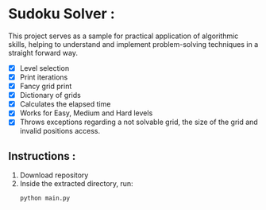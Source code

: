 # Sudoku Solver : 

This project serves as a sample for practical application of algorithmic skills, helping to understand and implement problem-solving techniques in a straight forward way.

- [x] Level selection
- [x] Print iterations
- [x] Fancy grid print
- [x] Dictionary of grids
- [x] Calculates the elapsed time
- [x] Works for Easy, Medium and Hard levels
- [x] Throws exceptions regarding a not solvable grid, the size of the grid and invalid positions access.

## Instructions :

1. Download repository
2. Inside the extracted directory, run:
    ```
    python main.py
    ```